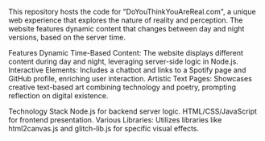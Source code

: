 
This repository hosts the code for "DoYouThinkYouAreReal.com", a unique web experience that explores the nature of reality and perception. 
The website features dynamic content that changes between day and night versions, based on the server time.

Features
Dynamic Time-Based Content: The website displays different content during day and night, leveraging server-side logic in Node.js.
Interactive Elements: Includes a chatbot and links to a Spotify page and GitHub profile, enriching user interaction.
Artistic Text Pages: Showcases creative text-based art combining technology and poetry, prompting reflection on digital existence.

Technology Stack
Node.js for backend server logic.
HTML/CSS/JavaScript for frontend presentation.
Various Libraries: Utilizes libraries like html2canvas.js and glitch-lib.js for specific visual effects.


